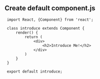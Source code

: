 #
## Create default component.js
```
 import React, {Component} from 'react';
 
 class introduce extends Component {
     render() {
         return (
             <div>
                 <h2>Introduce Me!</h2>
             </div>
         )
     }
 }
 
 export default introduce;
 ```
#

